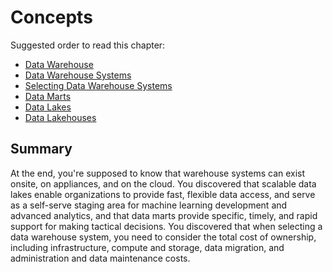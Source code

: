 # Concepts

Suggested order to read this chapter:

- [Data Warehouse](./Data_Warehouse.md)
- [Data Warehouse Systems](./Data_Warehouse_Systems.md)
- [Selecting Data Warehouse Systems](./Selecting_Data_Warehouse_System.md)
- [Data Marts](./Data_Marts.md)
- [Data Lakes](./Data_Lakes.md)
- [Data Lakehouses](./Data_Lakehouses.md)

## Summary

At the end, you're supposed to know that warehouse systems can exist onsite, on appliances, and on the cloud. You discovered that scalable data lakes enable organizations to provide fast, flexible data access, and serve as a self-serve staging area for machine learning development and advanced analytics, and that​ data marts provide specific, timely, and rapid support for making tactical decisions​. You discovered that when selecting a data warehouse system, you need to consider the total cost of ownership, including infrastructure, compute and storage, data migration, and administration and data maintenance costs.